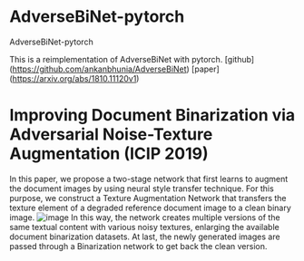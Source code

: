 # AdverseBiNet-pytorch
 AdverseBiNet-pytorch

This is a reimplementation of AdverseBiNet with pytorch. 
[github] (https://github.com/ankanbhunia/AdverseBiNet)
[paper] (https://arxiv.org/abs/1810.11120v1)


# Improving Document Binarization via Adversarial Noise-Texture Augmentation (ICIP 2019)
In this paper, we propose a two-stage network that first learns to augment the document images by using neural style transfer technique. For this purpose, we construct a Texture Augmentation Network that transfers the texture element of a degraded reference document image to a clean binary image.
![image](https://user-images.githubusercontent.com/102145595/199648230-9e47cc9f-3b1b-4e41-83af-c0141f598e12.png)
In this way, the network creates multiple versions of the same textual content with various noisy textures, enlarging the available document binarization datasets. At last, the newly generated images are passed through a Binarization network to get back the clean version.




